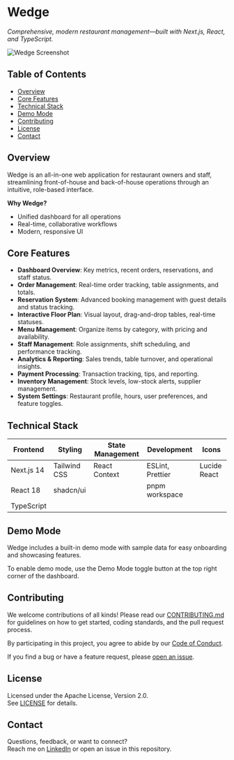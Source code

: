 # Wedge

_Comprehensive, modern restaurant management—built with Next.js, React, and TypeScript._

![Wedge Screenshot](public/wedgeDemo.png)

## Table of Contents
- [Overview](#overview)
- [Core Features](#core-features)
- [Technical Stack](#technical-stack)
- [Demo Mode](#demo-mode)
- [Contributing](#contributing)
- [License](#license)
- [Contact](#contact)

## Overview
Wedge is an all-in-one web application for restaurant owners and staff, streamlining front-of-house and back-of-house operations through an intuitive, role-based interface. 

**Why Wedge?**
- Unified dashboard for all operations
- Real-time, collaborative workflows
- Modern, responsive UI

## Core Features

- **Dashboard Overview**: Key metrics, recent orders, reservations, and staff status.
- **Order Management**: Real-time order tracking, table assignments, and totals.
- **Reservation System**: Advanced booking management with guest details and status tracking.
- **Interactive Floor Plan**: Visual layout, drag-and-drop tables, real-time statuses.
- **Menu Management**: Organize items by category, with pricing and availability.
- **Staff Management**: Role assignments, shift scheduling, and performance tracking.
- **Analytics & Reporting**: Sales trends, table turnover, and operational insights.
- **Payment Processing**: Transaction tracking, tips, and reporting.
- **Inventory Management**: Stock levels, low-stock alerts, supplier management.
- **System Settings**: Restaurant profile, hours, user preferences, and feature toggles.

## Technical Stack

| Frontend   | Styling      | State Management | Development        | Icons         |
|------------|--------------|-----------------|--------------------|--------------|
| Next.js 14 | Tailwind CSS | React Context   | ESLint, Prettier   | Lucide React |
| React 18   | shadcn/ui    |                 | pnpm workspace     |              |
| TypeScript |              |                 |                    |              |


## Demo Mode

Wedge includes a built-in demo mode with sample data for easy onboarding and showcasing features.

To enable demo mode, use the Demo Mode toggle button at the top right corner of the dashboard.

## Contributing

We welcome contributions of all kinds! Please read our [CONTRIBUTING.md](CONTRIBUTING.md) for guidelines on how to get started, coding standards, and the pull request process.

By participating in this project, you agree to abide by our [Code of Conduct](CODE_OF_CONDUCT.md).

If you find a bug or have a feature request, please [open an issue](https://github.com/Notdutra/Wedge/issues).


## License

Licensed under the Apache License, Version 2.0.  
See [LICENSE](LICENSE) for details.

## Contact

Questions, feedback, or want to connect?  
Reach me on [LinkedIn](https://www.linkedin.com/in/arthursdutra) or open an issue in this repository.

